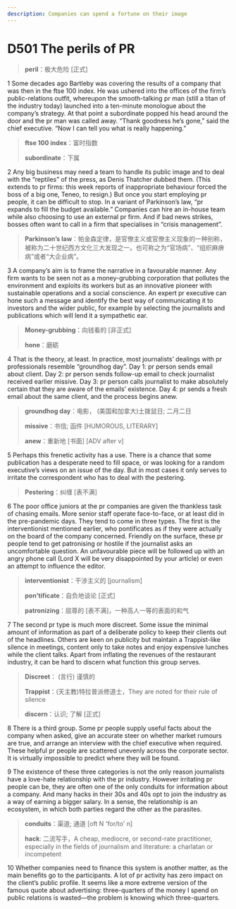 ```yaml
---
description: Companies can spend a fortune on their image
---
```


# D501 The perils of PR
> **peril**：极大危险 [正式]
 > 

1 Some decades ago Bartleby was covering the results of a company that was then in the ftse 100 index. He was ushered into the offices of the firm’s public-relations outfit, whereupon the smooth-talking pr man (still a titan of the industry today) launched into a ten-minute monologue about the company’s strategy. At that point a subordinate popped his head around the door and the pr man was called away. “Thank goodness he’s gone,” said the chief executive. “Now I can tell you what is really happening.”

> **ftse 100 index**：富时指数
>
> **subordinate**：下属
>

2 Any big business may need a team to handle its public image and to deal with the “reptiles” of the press, as Denis Thatcher dubbed them. (This extends to pr firms: this week reports of inappropriate behaviour forced the boss of a big one, Teneo, to resign.) But once you start employing pr people, it can be difficult to stop. In a variant of Parkinson’s law, “pr expands to fill the budget available.” Companies can hire an in-house team while also choosing to use an external pr firm. And if bad news strikes, bosses often want to call in a firm that specialises in “crisis management”.

> **Parkinson’s law**：帕金森定律，是官僚主义或官僚主义现象的一种别称，被称为二十世纪西方文化三大发现之一。也可称之为“官场病”、“组织麻痹病”或者“大企业病”。
>

3 A company’s aim is to frame the narrative in a favourable manner. Any firm wants to be seen not as a money-grubbing corporation that pollutes the environment and exploits its workers but as an innovative pioneer with sustainable operations and a social conscience. An expert pr executive can hone such a message and identify the best way of communicating it to investors and the wider public, for example by selecting the journalists and publications which will lend it a sympathetic ear.

> **Money-grubbing**：向钱看的 [非正式]
>
> **hone**：磨砺
>

4 That is the theory, at least. In practice, most journalists’ dealings with pr professionals resemble “groundhog day”. Day 1: pr person sends email about client. Day 2: pr person sends follow-up email to check journalist received earlier missive. Day 3: pr person calls journalist to make absolutely certain that they are aware of the emails’ existence. Day 4: pr sends a fresh email about the same client, and the process begins anew.

> **groundhog day**：电影， (美国和加拿大)土拨鼠日; 二月二日
>
> **missive**：书信; 函件 [HUMOROUS, LITERARY]
>
> **anew**：重新地 [书面] [ADV after v]
>

5 Perhaps this frenetic activity has a use. There is a chance that some publication has a desperate need to fill space, or was looking for a random executive’s views on an issue of the day. But in most cases it only serves to irritate the correspondent who has to deal with the pestering.

> **Pestering**：纠缠 [表不满]
>

6 The poor office juniors at the pr companies are given the thankless task of chasing emails. More senior staff operate face-to-face, or at least did in the pre-pandemic days. They tend to come in three types. The first is the interventionist mentioned earlier, who pontificates as if they were actually on the board of the company concerned. Friendly on the surface, these pr people tend to get patronising or hostile if the journalist asks an uncomfortable question. An unfavourable piece will be followed up with an angry phone call (Lord X will be very disappointed by your article) or even an attempt to influence the editor.

> **interventionist**：干涉主义的 [journalism]
>
> **pon'tificate**：自负地谈论 [正式]
>
> **patronizing**：屈尊的 [表不满]，一种高人一等的表面的和气
>

7 The second pr type is much more discreet. Some issue the minimal amount of information as part of a deliberate policy to keep their clients out of the headlines. Others are keen on publicity but maintain a Trappist-like silence in meetings, content only to take notes and enjoy expensive lunches while the client talks. Apart from inflating the revenues of the restaurant industry, it can be hard to discern what function this group serves.

> **Discreet**： (言行) 谨慎的
>
> **Trappist**：(天主教)特拉普派修道士，They are noted for their rule of silence
>
> **discern**：认识; 了解 [正式]
>

8 There is a third group. Some pr people supply useful facts about the company when asked, give an accurate steer on whether market rumours are true, and arrange an interview with the chief executive when required. These helpful pr people are scattered unevenly across the corporate sector. It is virtually impossible to predict where they will be found.

9 The existence of these three categories is not the only reason journalists have a love-hate relationship with the pr industry. However irritating pr people can be, they are often one of the only conduits for information about a company. And many hacks in their 30s and 40s opt to join the industry as a way of earning a bigger salary. In a sense, the relationship is an ecosystem, in which both parties regard the other as the parasites.

> **conduits**：渠道; 通道 [oft N 'for/to' n]
>
> **hack**: 二流写手，A cheap, mediocre, or second-rate practitioner, especially in the fields of journalism and literature: a charlatan or incompetent
>

10 Whether companies need to finance this system is another matter, as the main benefits go to the participants. A lot of pr activity has zero impact on the client’s public profile. It seems like a more extreme version of the famous quote about advertising: three-quarters of the money I spend on public relations is wasted—the problem is knowing which three-quarters.

